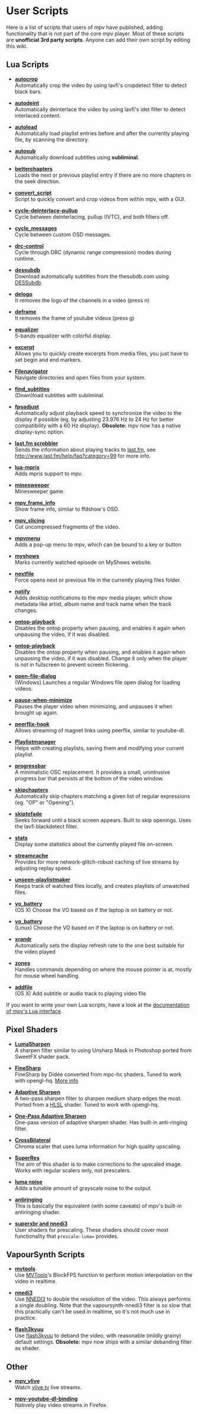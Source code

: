 # User Scripts

Here is a list of scripts that users of mpv have published, adding functionality that is not part of the core mpv player.
Most of these scripts are **unofficial 3rd party scripts**. Anyone can add their own script by editing this wiki.


## Lua Scripts

* **[autocrop](https://github.com/mpv-player/mpv/blob/master/TOOLS/lua/autocrop.lua)**  
  Automatically crop the video by using lavfi's cropdetect filter to detect black bars.

* **[autodeint](https://github.com/mpv-player/mpv/blob/master/TOOLS/lua/autodeint.lua)**  
  Automatically deinterlace the video by using lavfi's idet filter to detect interlaced content.

* **[autoload](https://github.com/mpv-player/mpv/blob/master/TOOLS/lua/autoload.lua)**  
  Automatically load playlist entries before and after the currently playing file, by scanning the directory.

* **[autosub](https://gist.github.com/selsta/ce3fb37e775dbd15c698)**  
  Automatically download subtitles using **subliminal**.

* **[betterchapters](https://gist.github.com/Hakkin/4f978a5c87c31f7fe3ae)**  
  Loads the next or previous playlist entry if there are no more chapters in the seek direction.

* **[convert_script](https://gist.github.com/Zehkul/25ea7ae77b30af959be0)**  
  Script to quickly convert and crop videos from within mpv, with a GUI.

* **[cycle-deinterlace-pullup](https://github.com/mpv-player/mpv/blob/master/TOOLS/lua/cycle-deinterlace-pullup.lua)**  
  Cycle between deinterlacing, pullup (IVTC), and both filters off.

* **[cycle_messages](https://gist.github.com/rrooij/59f57ff5f5a952e56bbb)**  
  Cycle between custom OSD messages.

* **[drc-control](https://github.com/mpv-player/mpv/blob/master/TOOLS/lua/drc-control.lua)**  
  Cycle through DRC (dynamic range compression) modes during runtime.

* **[dessubdb](https://github.com/demanuel/dessubdb/blob/master/mpv.lua)**  
  Download automatically subtitles from the thesubdb.com using [DESSubdb](https://github.com/demanuel/dessubdb).

* **[delogo](https://github.com/b4zz4/mpv-delogo)**  
  It removes the logo of the channels in a video (press n)

* **[deframe](https://github.com/b4zz4/mpv-deframe)**  
  It removes the frame of youtube videos (press g)

* **[equalizer](https://gist.github.com/avih/41acff712abd32e1f436235388c8b523)**  
  5-bands equalizer with colorful display.

* **[excerpt](https://github.com/lvml/mpv-plugin-excerpt)**  
  Allows you to quickly create excerpts from media files, you just have to set begin and end markers.

* **[Filenavigator](https://github.com/donmaiq/mpv-filenavigator)**  
  Navigate directories and open files from your system.

* **[find_subtitles](https://github.com/directorscut82/find_subtitles)**  
  (Down)load subtitles with subliminal.

* **[fpsadjust](https://github.com/haasn/gentoo-conf/blob/nanodesu/home/nand/.mpv/scripts/avail/fpsadjust.lua)**  
  Automatically adjust playback speed to synchronize the video to the display if possible (eg. by adjusting 23.976 Hz to 24 Hz for better compatibility with a 60 Hz display).
**Obsolete:** mpv now has a native display-sync option.

* **[last.fm scrobbler](https://github.com/l29ah/w3crapcli/blob/master/last.fm/mpv-lastfm.lua)**  
  Sends the information about playing tracks to [last.fm](http://last.fm/), see http://www.last.fm/help/faq?category=99 for more info.

* **[lua-mpris](https://github.com/dodo/lua-mpris)**  
  Adds mpris support to mpv.

* **[minesweeper](https://github.com/wm4/mpv-scripts#mineslua)**  
  Minesweeper game.

* **[mpv_frame_info](https://github.com/Kagami/mpv_frame_info)**  
  Show frame info, similar to ffdshow's OSD.

* **[mpv_slicing](https://github.com/Kagami/mpv_slicing)**  
  Cut uncompressed fragments of the video.

* **[mpvmenu](https://github.com/nezumisama/mpvmenu)**  
  Adds a pop-up menu to mpv, which can be bound to a key or button

* **[myshows](https://github.com/gim-/mpv-plugin-myshows)**  
  Marks currently watched episode on MyShows website.

* **[nextfile](https://github.com/donmaiq/mpv-nextfile)**  
  Force opens next or previous file in the currently playing files folder.

* **[notify](https://github.com/rohieb/mpv-notify)**  
  Adds desktop notifications to the mpv media player, which show metadata like artist, album name and track name when the track changes.

* **[ontop-playback](https://github.com/mpv-player/mpv/blob/master/TOOLS/lua/ontop-playback.lua)**  
  Disables the ontop property when pausing, and enables it again when unpausing the video, if it was disabled.

* **[ontop-playback](https://github.com/yuzukin/mpv/blob/master/TOOLS/lua/ontop-playback.lua)**  
  Disables the ontop property when pausing, and enables it again when unpausing the video, if it was disabled. Change it only when the player is not in fullscreen to prevent screen flickering.

* **[open-file-dialog](https://github.com/rossy/mpv-open-file-dialog)**  
  (Windows) Launches a regular Windows file open dialog for loading videos.

* **[pause-when-minimize](https://github.com/mpv-player/mpv/blob/master/TOOLS/lua/pause-when-minimize.lua)**  
  Pauses the player video when minimizing, and unpauses it when brought up again.

* **[peerflix-hook](https://gist.github.com/ElegantMonkey/bba287693830055a6bad90081c1ad4e2)**  
  Allows streaming of magnet links using peerflix, similar to youtube-dl.

* **[Playlistmanager](https://github.com/donmaiq/Mpv-Playlistmanager)**  
  Helps with creating playlists, saving them and modifying your current playlist.

* **[progressbar](https://github.com/torque/mpv-progressbar)**  
  A minimalistic OSC replacement. It provides a small, unintrusive progress bar that persists at the bottom of the video window.

* **[skipchapters](https://github.com/haasn/gentoo-conf/blob/nanodesu/home/nand/.mpv/scripts/avail/skipchapters.lua)**  
  Automatically skip chapters matching a given list of regular expressions (eg. "OP" or "Opening").

* **[skiptofade](https://gist.github.com/bossen/3cfe86a6cdd61452dbb96865128fb327)**  
  Seeks forward until a black screen appears. Built to skip openings. Uses the lavfi blackdetect filter. 

* **[stats](https://github.com/Argon-/mpv-stats/)**  
  Display some statistics about the currently played file on-screen.

* **[streamcache](https://github.com/lvml/mpv-plugin-streamcache)**  
  Provides for more network-glitch-robust caching of live streams by adjusting replay speed.

* **[unseen-playlistmaker](https://github.com/donmaiq/unseen-playlistmaker)**  
  Keeps track of watched files locally, and creates playlists of unwatched files.

* **[vo_battery](https://gist.github.com/selsta/9ac023688885053d42ca)**  
  (OS X) Choose the VO based on if the laptop is on battery or not.

* **[vo_battery](https://gist.github.com/ElegantMonkey/04924e899648e84f2e18)**  
  (Linux) Choose the VO based on if the laptop is on battery or not.

* **[xrandr](https://github.com/lvml/mpv-plugin-xrandr)**  
  Automatically sets the display refresh rate to the one best suitable for the video played

* **[zones](https://github.com/wiiaboo/mpv-scripts/blob/master/zones.lua)**  
  Handles commands depending on where the mouse pointer is at, mostly for mouse wheel handling.

* **[addfile](https://github.com/devnikor/mpv-conf/blob/master/scripts/addfile.lua)**  
  (OS X) Add subtitle or audio track to playing video file

If you want to write your own Lua scripts, have a look at the [documentation of mpv's Lua interface](https://mpv.io/manual/master/#lua-scripting).


## Pixel Shaders

* **[LumaSharpen](https://gist.github.com/voltmtr/023ec76d1c22d3854863)**  
  A sharpen filter similar to using Unsharp Mask in Photoshop ported from SweetFX shader pack.

* **[FineSharp](https://gist.github.com/igv/a9a21ad1f6dd7d0b4452)**  
  FineSharp by Didée converted from mpc-hc shaders. Tuned to work with opengl-hq. [More info](http://forum.doom9.org/showthread.php?t=171346)

* **[Adaptive Sharpen](https://gist.github.com/igv/4792d0abab41d436ac1a51bb171f8c2f)**  
  A two-pass sharpen filter to sharpen medium sharp edges the most. Ported from a [HLSL](http://forum.doom9.org/showthread.php?t=172131) shader. Tuned to work with opengl-hq.

* **[One-Pass Adaptive Sharpen](https://gist.github.com/igv/8a77e4eb8276753b54bb94c1c50c317e)**  
  One-pass version of adaptive sharpen shader. Has built-in anti-ringing filter.

* **[CrossBilateral](https://gist.github.com/igv/a015fc885d5c22e6891820ad89555637)**  
  Chroma scaler that uses luma information for high quality upscaling.

* **[SuperRes](https://gist.github.com/igv/2364ffa6e81540f29cb7ab4c9bc05b6b)**  
  The aim of this shader is to make corrections to the upscaled image. Works with regular scalers only, not prescalers.

* **[luma noise](https://github.com/haasn/gentoo-conf/blob/nanodesu/home/nand/.mpv/shaders/noise.glsl)**  
  Adds a tunable amount of grayscale noise to the output.

* **[antiringing](https://github.com/haasn/gentoo-conf/blob/nanodesu/home/nand/.mpv/shaders/antiring.hook)**  
  This is basically the equivalent (with some caveats) of mpv's built-in antiringing shader.

* **[superxbr and nnedi3](https://github.com/bjin/mpv-prescalers/tree/master)**  
  User shaders for prescaling. These shaders should cover most functionality that `prescale-luma=` provides.

## VapourSynth Scripts

* **[mvtools](https://github.com/haasn/gentoo-conf/blob/nanodesu/home/nand/.mpv/filters/mvtools.vpy)**  
  Use [MVTools](https://github.com/dubhater/vapoursynth-mvtools)'s BlockFPS function to perform motion interpolation on the video in realtime.

* **[nnedi3](https://github.com/haasn/gentoo-conf/blob/nanodesu/home/nand/.mpv/filters/nnedi3.vpy)**  
  Use [NNEDI3](https://github.com/dubhater/vapoursynth-nnedi3) to double the resolution of the video. This always performs a single doubling. Note that the vapoursynth-nnedi3 filter is so slow that this practically can't be used in realtime, so it's not much use in practice. 

* **[flash3kyuu](https://github.com/haasn/gentoo-conf/blob/nanodesu/home/nand/.mpv/filters/flash3kyuu.vpy)**  
  Use [flash3kyuu](https://github.com/SAPikachu/flash3kyuu_deband) to deband the video, with reasonable (mildly grainy) default settings. 
**Obsolete:** mpv now ships with a similar debanding filter as shader.

## Other

* **[mpv_vlive](https://github.com/Kagami/mpv_vlive)**  
  Watch [vlive.tv](http://www.vlive.tv/) live streams.

* **[mpv-youtube-dl-binding](https://github.com/antoniy/mpv-youtube-dl-binding)**  
  Natively play video streams in Firefox.
